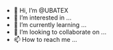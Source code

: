 - 👋 Hi, I’m @UBATEX
- 👀 I’m interested in ...
- 🌱 I’m currently learning ...
- 💞️ I’m looking to collaborate on ...
- 📫 How to reach me ...

<!---
UBATEX/UBATEX is a ✨ special ✨ repository because its `README.md` (this file) appears on your GitHub profile.
You can click the Preview link to take a look at your changes.
--->
